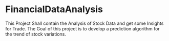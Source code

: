# FinancialDataAnalysis
This Project Shall contain the Analysis of Stock Data and get some Insights for Trade. The Goal of this project is to develop a prediction algorithm for the trend of stock variations.
